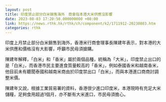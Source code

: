 ```yaml
---
layout: post
title: 印度禁止部分白米銷售海外　商會指本港大米供應沒影響
date: 2023-08-03 17:20:50.000000000 +08:00
link: https://news.rthk.hk/rthk/ch/component/k2/1711912-20230803.htm
categories: rthk
---
```


印度上月禁止部分白米銷售到海外，香港米行商會理事長陳建年表示，對本港的大米供應和價格沒有大影響，呼籲市民毋須搶購。

陳建年解釋，「白米」和「香米」屬於兩個品種，統稱為「大米」，印度禁止出口的是「白米」，而香港市民主要進食質量較高的「香米」，例如泰國香米和越南香米，他目前未有聽聞泰國和越南米商由於印度禁出口「白米」，而與本港進口商商討調整米價。

陳建年又說，根據工業貿易署的資料，香港很少進口印度米，本港現時有充足大米儲糧，足夠食用超過1個月，亦不斷有大米進口，市民毋須擔心。
